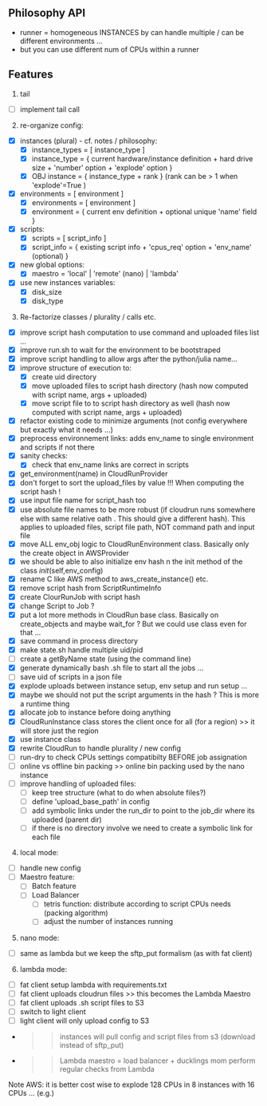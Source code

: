 ## Philosophy API

- runner = homogeneous INSTANCES by can handle multiple / can be different environments ...
- but you can use different num of CPUs within a runner 

## Features

1) tail
  - [ ] implement tail call

2) re-organize config:
  - [x] instances (plural) - cf. notes / philosophy:
    - [x] instance_types = [ instance_type ]
    - [x] instance_type  = { current hardware/instance definition + hard drive size + 'number' option + 'explode' option }
    - [x] OBJ instance   = { instance_type + rank } (rank can be > 1 when 'explode'=True )
  - [x] environments     = [ environment ]
    - [x] environments   = [ environment ]
    - [x] environment    = { current env definition + optional unique 'name' field }
  - [x] scripts: 
    - [x] scripts        = [ script_info ]
    - [x] script_info    = { existing script info + 'cpus_req' option + 'env_name' (optional) }
  - [x] new global options:
    - [x] maestro        = 'local' | 'remote' (nano) | 'lambda'
  - [x] use new instances variables:
    - [x] disk_size
    - [x] disk_type

3) Re-factorize classes / plurality / calls etc.
  - [x] improve script hash computation to use command and uploaded files list ...
  - [x] improve run.sh to wait for the environment to be bootstraped
  - [x] improve script handling to allow args after the python/julia name...
  - [x] improve structure of execution to:
    - [x] create uid directory 
    - [x] move uploaded files to script hash directory (hash now computed with script name, args + uploaded)
    - [x] move script file to to script hash directory as well (hash now computed with script name, args + uploaded)
  - [x] refactor existing code to minimize arguments (not config everywhere but exactly what it needs ...)
  - [x] preprocess environnement links: adds env_name to single environment and scripts if not there
  - [x] sanity checks:
    - [x] check that env_name links are correct in scripts 
  - [x] get_environment(name) in CloudRunProvider 
  - [x] don't forget to sort the upload_files by value !!! When computing the script hash !
  - [x] use input file name for script_hash too
  - [x] use absolute file names to be more robust (if cloudrun runs somewhere else with same relative oath .  This should give a different hash). This applies to uploaded files, script file path, NOT command path and input file
  - [x] move ALL env_obj logic to CloudRunEnvironment class. Basically only the create object in AWSProvider
  - [x] we should be able to also initialize env hash n the init method of the class _init_(self,env_config)
  - [x] rename C like AWS method to aws_create_instance() etc.
  - [x] remove script hash from ScriptRuntimeInfo
  - [x] create ClourRunJob with script hash
  - [x] change Script to Job ?
  - [x] put a lot more methods in CloudRun base class. Basically on create_objects and maybe wait_for ? But we could use class even for that ... 
  - [x] save command in process directory
  - [x] make state.sh handle multiple uid/pid
  - [ ] create a getByName state (using the command line)
  - [x] generate dynamically bash .sh file to start all the jobs ...
  - [ ] save uid of scripts in a json file 
  - [x] explode uploads between instance setup, env setup and run setup ...
  - [x] maybe we should not put the script arguments in the hash ? This is more a runtime thing 
  - [x] allocate job to instance before doing anything
  - [x] CloudRunInstance class stores the client once for all (for a region) >> it will store just the region
  - [x] use instance class
  - [x] rewrite CloudRun to handle plurality / new config
  - [ ] run-dry to check CPUs settings compatibilty BEFORE job assignation 
  - [ ] online vs offline bin packing >> online bin packing used by the nano instance
  - [ ] improve handling of uploaded files: 
    - [ ] keep tree structure (what to do when absolute files?)
    - [ ] define 'upload_base_path' in config
    - [ ] add symbolic links under the run_dir to point to the job_dir where its uploaded (parent dir)
    - [ ] if there is no directory involve we need to create a symbolic link for each file 

4) local mode:
  - [ ] handle new config 
  - [ ] Maestro feature:
    - [ ] Batch feature
    - [ ] Load Balancer
      - [ ] tetris function: distribute according to script CPUs needs (packing algorithm)
      - [ ] adjust the number of instances running

5) nano mode:
  - [ ] same as lambda but we keep the sftp_put formalism (as with fat client)

6) lambda mode:
  - [ ] fat client setup lambda with requirements.txt
  - [ ] fat client uploads cloudrun files >> this becomes the Lambda Maestro
  - [ ] fat client uploads .sh script files to S3
  - [ ] switch to light client
  - [ ] light client will only upload config to S3
  - >> instances will pull config and script files from s3 (download instead of sftp_put)
  - >> Lambda maestro = load balancer + ducklings mom perform regular checks from Lambda

Note AWS: it is better cost wise to explode 128 CPUs in 8 instances with 16 CPUs ... (e.g.)

